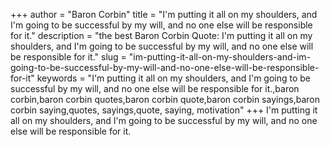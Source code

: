+++
author = "Baron Corbin"
title = "I'm putting it all on my shoulders, and I'm going to be successful by my will, and no one else will be responsible for it."
description = "the best Baron Corbin Quote: I'm putting it all on my shoulders, and I'm going to be successful by my will, and no one else will be responsible for it."
slug = "im-putting-it-all-on-my-shoulders-and-im-going-to-be-successful-by-my-will-and-no-one-else-will-be-responsible-for-it"
keywords = "I'm putting it all on my shoulders, and I'm going to be successful by my will, and no one else will be responsible for it.,baron corbin,baron corbin quotes,baron corbin quote,baron corbin sayings,baron corbin saying,quotes, sayings,quote, saying, motivation"
+++
I'm putting it all on my shoulders, and I'm going to be successful by my will, and no one else will be responsible for it.
